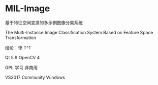 # MIL-Image

基于特征空间变换的多示例图像分类系统

The Multi-Instance Image Classification System Based on Feature Space Transformation

结论：惨 T^T


Qt 5.9     OpenCV 4

GPL 学习 非商用

VS2017 Community
Windows
